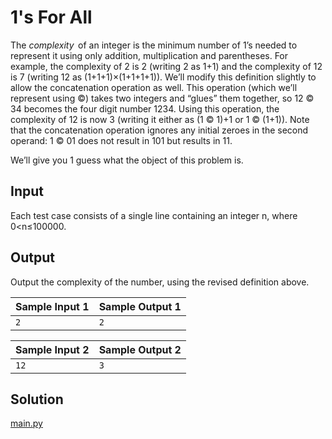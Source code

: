 # 1's For All

The *complexity*  of an integer is the minimum number of 1’s needed to represent it using only addition, multiplication and parentheses. For example, the complexity of 2 is 2 (writing 2 as 1+1) and the complexity of 12 is 7 (writing 12 as (1+1+1)×(1+1+1+1)). We’ll modify this definition slightly to allow the concatenation operation as well. This operation (which we’ll represent using ©) takes two integers and “glues” them together, so 12 © 34 becomes the four digit number 1234. Using this operation, the complexity of 12 is now 3 (writing it either as (1 © 1)+1 or 1 © (1+1)). Note that the concatenation operation ignores any initial zeroes in the second operand: 1 © 01 does not result in 101 but results in 11.

We’ll give you 1 guess what the object of this problem is.

## Input

Each test case consists of a single line containing an integer n, where 0<n≤100000.

## Output

Output the complexity of the number, using the revised definition above.

| Sample Input 1 | Sample Output 1 |
| -------------- | --------------- |
| `2 `           | `2 `            |

| Sample Input 2 | Sample Output 2 |
| -------------- | --------------- |
| `12 `          | `3 `            |

## Solution

[main.py](./main.py)